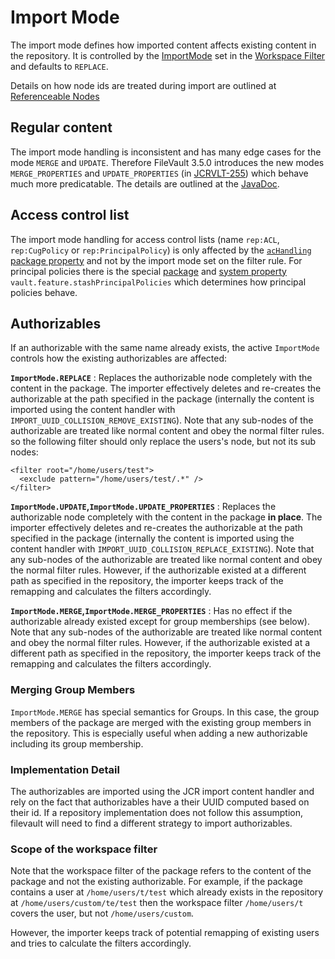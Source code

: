 <!--
   Licensed to the Apache Software Foundation (ASF) under one or more
   contributor license agreements.  See the NOTICE file distributed with
   this work for additional information regarding copyright ownership.
   The ASF licenses this file to You under the Apache License, Version 2.0
   (the "License"); you may not use this file except in compliance with
   the License.  You may obtain a copy of the License at

       http://www.apache.org/licenses/LICENSE-2.0

   Unless required by applicable law or agreed to in writing, software
   distributed under the License is distributed on an "AS IS" BASIS,
   WITHOUT WARRANTIES OR CONDITIONS OF ANY KIND, either express or implied.
   See the License for the specific language governing permissions and
   limitations under the License.
-->

Import Mode
===========
The import mode defines how imported content affects existing content in the repository. It is controlled by the [ImportMode][api.ImportMode] set in the [Workspace Filter](filter.html) and defaults to `REPLACE`. 

Details on how node ids are treated during import are outlined at [Referenceable Nodes](referenceablenodes.html)

<!-- MACRO{toc} -->

Regular content
----------------
The import mode handling is inconsistent and has many edge cases for the mode `MERGE` and `UPDATE`. Therefore FileVault 3.5.0 introduces the new modes `MERGE_PROPERTIES` and `UPDATE_PROPERTIES` (in [JCRVLT-255][JCRVLT-255]) which behave much more predicatable. The details are outlined at the [JavaDoc][api.ImportMode].

Access control list
----------------------------------------------------
The import mode handling for access control lists (name `rep:ACL`, `rep:CugPolicy` or `rep:PrincipalPolicy`) is  only affected by the [`acHandling` package property](properties.html) and not by the import mode set on the filter rule.
For principal policies there is the special [package](properties.html) and [system property](config.html) `vault.feature.stashPrincipalPolicies` which determines how principal policies behave.

Authorizables
----------------------------------------------------
If an authorizable with the same name already exists, the active `ImportMode` controls how the existing authorizables are affected:

**`ImportMode.REPLACE`**
: Replaces the authorizable node completely with the content in the package. The importer effectively deletes and re-creates the authorizable at the path specified in the package (internally the content is imported using the content handler with `IMPORT_UUID_COLLISION_REMOVE_EXISTING`). Note that any sub-nodes of the authorizable are treated like normal content and obey the normal filter rules. so the following filter should only replace the users's node, but not its sub nodes:

````
<filter root="/home/users/test">
  <exclude pattern="/home/users/test/.*" />
</filter>
````


**`ImportMode.UPDATE`,`ImportMode.UPDATE_PROPERTIES`**
: Replaces the authorizable node completely with the content in the package **in place**. The importer effectively deletes and re-creates the authorizable at the path specified in the package (internally the content is imported using the content handler with `IMPORT_UUID_COLLISION_REPLACE_EXISTING`). Note that any sub-nodes of the authorizable are treated like normal content and obey the normal filter rules. However, if the authorizable existed at a different path as specified in the repository, the importer keeps track of the remapping and calculates the filters accordingly.


**`ImportMode.MERGE`,`ImportMode.MERGE_PROPERTIES`**
: Has no effect if the authorizable already existed except for group memberships (see below). Note that any sub-nodes of the authorizable are treated like normal content and obey the normal filter rules. However, if the authorizable existed at a different path as specified in the repository, the importer keeps track of the remapping and calculates the filters accordingly.

### Merging Group Members
`ImportMode.MERGE` has special semantics for Groups. In this case, the group members of the package are merged with the existing group members in the repository. This is especially useful when adding a new authorizable including its group membership.

### Implementation Detail
The authorizables are imported using the JCR import content handler and rely on the fact that authorizables have a their UUID computed based on their id. If a repository implementation does not follow this assumption, filevault will need to find a different strategy to import authorizables.


### Scope of the workspace filter
Note that the workspace filter of the package refers to the content of the package and not the existing authorizable. For example, if the package contains a user at `/home/users/t/test` which already exists in the repository at `/home/users/custom/te/test` then the workspace filter `/home/users/t` covers the user, but not `/home/users/custom`.

However, the importer keeps track of potential remapping of existing users and tries to calculate the filters accordingly.

[api.WorkspaceFilter]: apidocs/org/apache/jackrabbit/vault/fs/api/WorkspaceFilter.html
[api.ImportMode]: apidocs/org/apache/jackrabbit/vault/fs/api/ImportMode.html
[JCRVLT-255]: https://issues.apache.org/jira/browse/JCRVLT-255